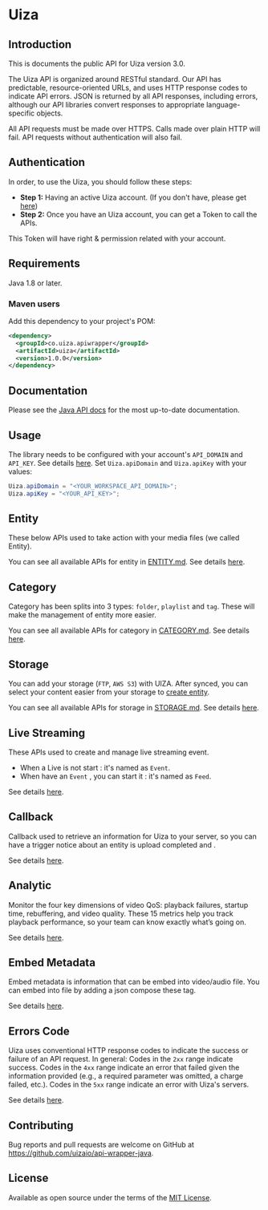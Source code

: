 # Uiza

## Introduction
This is documents the public API for Uiza version 3.0.

The Uiza API is organized around RESTful standard.
Our API has predictable, resource-oriented URLs, and uses HTTP response codes to indicate API errors.
JSON is returned by all API responses, including errors, although our API libraries convert responses to appropriate language-specific objects.

All API requests must be made over HTTPS. Calls made over plain HTTP will fail. API requests without authentication will also fail.

## Authentication
In order, to use the Uiza, you should follow these steps:

* **Step 1:** Having an active Uiza account. (If you don't have, please get [here](https://id.uiza.io/))
* **Step 2:** Once you have an Uiza account, you can get a Token to call the APIs.

This Token will have right & permission related with your account.

## Requirements

Java 1.8 or later.

### Maven users

Add this dependency to your project's POM:

```xml
<dependency>
  <groupId>co.uiza.apiwrapper</groupId>
  <artifactId>uiza</artifactId>
  <version>1.0.0</version>
</dependency>
```

## Documentation

Please see the [Java API docs](https://docs.uiza.io/) for the most up-to-date documentation.

## Usage
The library needs to be configured with your account's `API_DOMAIN` and `API_KEY`.
See details [here](https://docs.uiza.io/#authentication).
Set `Uiza.apiDomain` and `Uiza.apiKey` with your values:

```java
Uiza.apiDomain = "<YOUR_WORKSPACE_API_DOMAIN>";
Uiza.apiKey = "<YOUR_API_KEY>";
```

## Entity
These below APIs used to take action with your media files (we called Entity).

You can see all available APIs for entity in [ENTITY.md](https://github.com/uizaio/api-wrapper-java/blob/develop/doc/ENTITY.md).
See details [here](https://docs.uiza.io/#video).

## Category
Category has been splits into 3 types: `folder`, `playlist` and `tag`. These will make the management of entity more easier.

You can see all available APIs for category in [CATEGORY.md](https://github.com/uizaio/api-wrapper-java/blob/develop/doc/CATEGORY.md).
See details [here](https://docs.uiza.io/#category).

## Storage
You can add your storage (`FTP`, `AWS S3`) with UIZA.
After synced, you can select your content easier from your storage to [create entity](https://docs.uiza.io/#create-entity).

You can see all available APIs for storage in [STORAGE.md](https://github.com/uizaio/api-wrapper-java/blob/develop/doc/STORAGE.md).
See details [here](https://docs.uiza.io/#storage).

## Live Streaming
These APIs used to create and manage live streaming event.
* When a Live is not start : it's named as `Event`.
* When have an `Event` , you can start it : it's named as `Feed`.

See details [here](https://docs.uiza.io/#live-streaming).

## Callback
Callback used to retrieve an information for Uiza to your server, so you can have a trigger notice about an entity is upload completed and .

See details [here](https://docs.uiza.io/#callback).

## Analytic
Monitor the four key dimensions of video QoS: playback failures, startup time, rebuffering, and video quality.
These 15 metrics help you track playback performance, so your team can know exactly what’s going on.

See details [here](https://docs.uiza.io/#analytic).

## Embed Metadata
Embed metadata is information that can be embed into video/audio file. You can embed into file by adding a json compose these tag.

See details [here](https://docs.uiza.io/#embed-metadata).

## Errors Code
Uiza uses conventional HTTP response codes to indicate the success or failure of an API request.
In general: Codes in the `2xx` range indicate success.
Codes in the `4xx` range indicate an error that failed given the information provided (e.g., a required parameter was omitted, a charge failed, etc.).
Codes in the `5xx` range indicate an error with Uiza's servers.

See details [here](https://github.com/uizaio/api-wrapper-ruby/blob/develop/doc/ERRORS_CODE.md).

## Contributing

Bug reports and pull requests are welcome on GitHub at https://github.com/uizaio/api-wrapper-java.

## License

Available as open source under the terms of the [MIT License](https://opensource.org/licenses/MIT).
